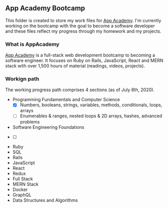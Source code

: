 ## App Academy Bootcamp

This folder is created to store my work files for [App Academy](http://www.appacademy.io/). I'm currently working on the bootcamp with the goal to become a software developer and these files reflect my progress through my homework and my projects.

### What is AppAcademy

[App Academy](http://www.appacademy.io/) is a full-stack web development bootcamp to becoming a software engineer. It focuses on Ruby on Rails, JavaScript,  React and MERN stack with over 1,500 hours of material (readings, videos, projects). 

### Workign path

The working progress path comprises 4 sections (as of July 8th, 2020). 
* Programming Fundamentals and Computer Science
  - [x] Numbers, booleans, strings, variables, methods, conditionals, loops, arrays
  - [ ] Enumerables & ranges, nested loops & 2D arrays, hashes, advanced problems
* Software Engineering Foundations
- [ ]
* Ruby
* SQL
* Rails
* JavaScript
* React
* Redux
* Full Stack 
* MERN Stack
* Docker
* GraphQL
* Data Structures and Algorithms

